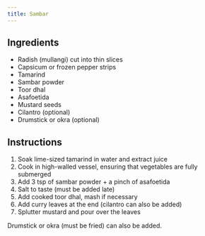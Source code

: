 ```yaml
---
title: Sambar
---
```


## Ingredients
- Radish (mullangi) cut into thin slices
- Capsicum or frozen pepper strips
- Tamarind
- Sambar powder
- Toor dhal
- Asafoetida
- Mustard seeds
- Cilantro (optional)
- Drumstick or okra (optional)

## Instructions

1. Soak lime-sized tamarind in water and extract juice
1. Cook in high-walled vessel, ensuring that vegetables are fully submerged
1. Add 3 tsp of sambar powder + a pinch of asafoetida
1. Salt to taste (must be added late)
1. Add cooked toor dhal, mash if necessary
1. Add curry leaves at the end (cilantro can also be added)
1. Splutter mustard and pour over the leaves

Drumstick or okra (must be fried) can also be added.
